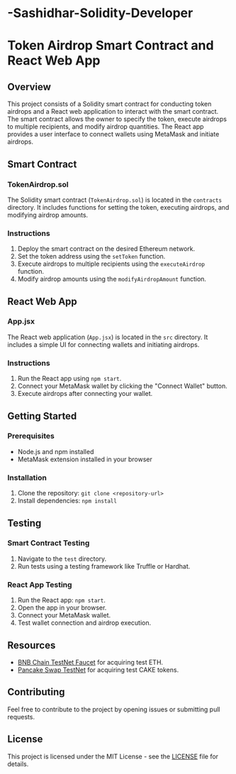
# -Sashidhar-Solidity-Developer



# Token Airdrop Smart Contract and React Web App

## Overview

This project consists of a Solidity smart contract for conducting token airdrops and a React web application to interact with the smart contract. The smart contract allows the owner to specify the token, execute airdrops to multiple recipients, and modify airdrop quantities. The React app provides a user interface to connect wallets using MetaMask and initiate airdrops.

## Smart Contract

### TokenAirdrop.sol

The Solidity smart contract (`TokenAirdrop.sol`) is located in the `contracts` directory. It includes functions for setting the token, executing airdrops, and modifying airdrop amounts.

### Instructions

1. Deploy the smart contract on the desired Ethereum network.
2. Set the token address using the `setToken` function.
3. Execute airdrops to multiple recipients using the `executeAirdrop` function.
4. Modify airdrop amounts using the `modifyAirdropAmount` function.

## React Web App

### App.jsx

The React web application (`App.jsx`) is located in the `src` directory. It includes a simple UI for connecting wallets and initiating airdrops.

### Instructions

1. Run the React app using `npm start`.
2. Connect your MetaMask wallet by clicking the "Connect Wallet" button.
3. Execute airdrops after connecting your wallet.

## Getting Started

### Prerequisites

- Node.js and npm installed
- MetaMask extension installed in your browser

### Installation

1. Clone the repository: `git clone <repository-url>`
2. Install dependencies: `npm install`

## Testing

### Smart Contract Testing

1. Navigate to the `test` directory.
2. Run tests using a testing framework like Truffle or Hardhat.

### React App Testing

1. Run the React app: `npm start`.
2. Open the app in your browser.
3. Connect your MetaMask wallet.
4. Test wallet connection and airdrop execution.

## Resources

- [BNB Chain TestNet Faucet](https://www.bnbchain.org/en/testnet-faucet) for acquiring test ETH.
- [Pancake Swap TestNet](https://pancakeswap.finance/swap?chain=bscTestnet&outputCurrency=0xFa60D973F7642B748046464e165A65B7323b0DEE&inputCurrency=tBNB) for acquiring test CAKE tokens.

## Contributing

Feel free to contribute to the project by opening issues or submitting pull requests.

## License

This project is licensed under the MIT License - see the [LICENSE](LICENSE) file for details.

